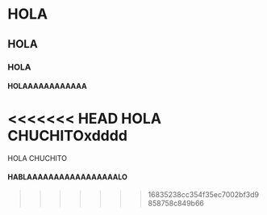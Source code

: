 # HOLA
## HOLA
### HOLA
#### HOLAAAAAAAAAAAA
<<<<<<< HEAD
HOLA CHUCHITOxdddd
=======
HOLA CHUCHITO

#### HABLAAAAAAAAAAAAAAAAALO
>>>>>>> 16835238cc354f35ec7002bf3d9858758c849b66
